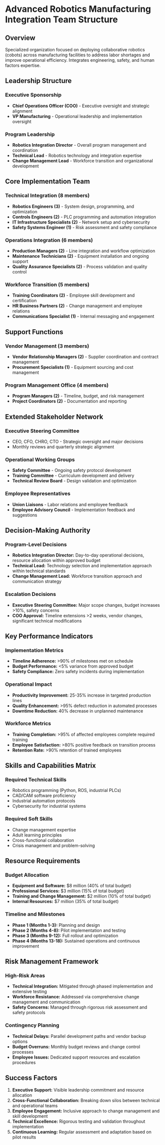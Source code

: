 # Advanced Robotics Manufacturing Integration Team Structure

## Overview
Specialized organization focused on deploying collaborative robotics (cobots) across manufacturing facilities to address labor shortages and improve operational efficiency. Integrates engineering, safety, and human factors expertise.

## Leadership Structure

### Executive Sponsorship
- **Chief Operations Officer (COO)** - Executive oversight and strategic alignment
- **VP Manufacturing** - Operational leadership and implementation oversight

### Program Leadership
- **Robotics Integration Director** - Overall program management and coordination
- **Technical Lead** - Robotics technology and integration expertise
- **Change Management Lead** - Workforce transition and organizational development

## Core Implementation Team

### Technical Integration (8 members)
- **Robotics Engineers (3)** - System design, programming, and optimization
- **Controls Engineers (2)** - PLC programming and automation integration
- **IT Infrastructure Specialists (2)** - Network setup and cybersecurity
- **Safety Systems Engineer (1)** - Risk assessment and safety compliance

### Operations Integration (6 members)
- **Production Managers (2)** - Line integration and workflow optimization
- **Maintenance Technicians (2)** - Equipment installation and ongoing support
- **Quality Assurance Specialists (2)** - Process validation and quality control

### Workforce Transition (5 members)
- **Training Coordinators (2)** - Employee skill development and certification
- **HR Business Partners (2)** - Change management and employee relations
- **Communications Specialist (1)** - Internal messaging and engagement

## Support Functions

### Vendor Management (3 members)
- **Vendor Relationship Managers (2)** - Supplier coordination and contract management
- **Procurement Specialists (1)** - Equipment sourcing and cost management

### Program Management Office (4 members)
- **Program Managers (2)** - Timeline, budget, and risk management
- **Project Coordinators (2)** - Documentation and reporting

## Extended Stakeholder Network

### Executive Steering Committee
- CEO, CFO, CHRO, CTO - Strategic oversight and major decisions
- Monthly reviews and quarterly strategic alignment

### Operational Working Groups
- **Safety Committee** - Ongoing safety protocol development
- **Training Committee** - Curriculum development and delivery
- **Technical Review Board** - Design validation and optimization

### Employee Representatives
- **Union Liaisons** - Labor relations and employee feedback
- **Employee Advisory Council** - Implementation feedback and suggestions

## Decision-Making Authority

### Program-Level Decisions
- **Robotics Integration Director:** Day-to-day operational decisions, resource allocation within approved budget
- **Technical Lead:** Technology selection and implementation approach within technical standards
- **Change Management Lead:** Workforce transition approach and communication strategy

### Escalation Decisions
- **Executive Steering Committee:** Major scope changes, budget increases >10%, safety concerns
- **COO Approval:** Timeline extensions >2 weeks, vendor changes, significant technical modifications

## Key Performance Indicators

### Implementation Metrics
- **Timeline Adherence:** >90% of milestones met on schedule
- **Budget Performance:** <5% variance from approved budget
- **Safety Compliance:** Zero safety incidents during implementation

### Operational Impact
- **Productivity Improvement:** 25-35% increase in targeted production lines
- **Quality Enhancement:** >95% defect reduction in automated processes
- **Downtime Reduction:** 40% decrease in unplanned maintenance

### Workforce Metrics
- **Training Completion:** >95% of affected employees complete required training
- **Employee Satisfaction:** >80% positive feedback on transition process
- **Retention Rate:** >90% retention of trained employees

## Skills and Capabilities Matrix

### Required Technical Skills
- Robotics programming (Python, ROS, industrial PLCs)
- CAD/CAM software proficiency
- Industrial automation protocols
- Cybersecurity for industrial systems

### Required Soft Skills
- Change management expertise
- Adult learning principles
- Cross-functional collaboration
- Crisis management and problem-solving

## Resource Requirements

### Budget Allocation
- **Equipment and Software:** $8 million (40% of total budget)
- **Professional Services:** $3 million (15% of total budget)
- **Training and Change Management:** $2 million (10% of total budget)
- **Internal Resources:** $7 million (35% of total budget)

### Timeline and Milestones
- **Phase 1 (Months 1-3):** Planning and design
- **Phase 2 (Months 4-8):** Pilot implementation and testing
- **Phase 3 (Months 9-12):** Full rollout and optimization
- **Phase 4 (Months 13-18):** Sustained operations and continuous improvement

## Risk Management Framework

### High-Risk Areas
- **Technical Integration:** Mitigated through phased implementation and extensive testing
- **Workforce Resistance:** Addressed via comprehensive change management and communication
- **Safety Concerns:** Managed through rigorous risk assessment and safety protocols

### Contingency Planning
- **Technical Delays:** Parallel development paths and vendor backup options
- **Budget Overruns:** Monthly budget reviews and change control processes
- **Employee Issues:** Dedicated support resources and escalation procedures

## Success Factors
1. **Executive Support:** Visible leadership commitment and resource allocation
2. **Cross-Functional Collaboration:** Breaking down silos between technical and operational teams
3. **Employee Engagement:** Inclusive approach to change management and skill development
4. **Technical Excellence:** Rigorous testing and validation throughout implementation
5. **Continuous Learning:** Regular assessment and adaptation based on pilot results
